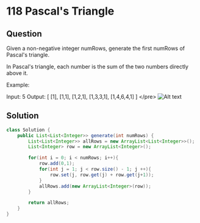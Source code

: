 # 118 Pascal's Triangle

## Question

 Given a non-negative integer numRows, generate the first numRows of Pascal's triangle.

In Pascal's triangle, each number is the sum of the two numbers directly above it.

Example:

Input: 5 Output: \[ \[1\], \[1,1\], \[1,2,1\], \[1,3,3,1\], \[1,4,6,4,1\] \] &lt;/pre&gt; ![Alt text](https://github.com/Husky-Gong/Leetcode/tree/97ce6169b2cd8fe98d667ec2641a73011cd8116a/PascalTriangleAnimated2.gif)

## Solution

```java
class Solution {
    public List<List<Integer>> generate(int numRows) {
        List<List<Integer>> allRows = new ArrayList<List<Integer>>();
        List<Integer> row = new ArrayList<Integer>();

        for(int i = 0; i < numRows; i++){
            row.add(0,1);
            for(int j = 1; j < row.size() - 1; j ++){
                row.set(j, row.get(j) + row.get(j+1));
            }
            allRows.add(new ArrayList<Integer>(row));
        }

        return allRows;
    }
}
```

